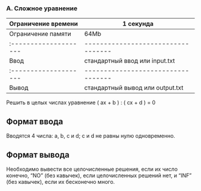 ### A. Сложное уравнение
| Ограничение времени | 1 секунда                        |
|:--------------------|----------------------------------|
| Ограничение памяти 	| 64Mb                             |
|:--------------------|----------------------------------|
| Ввод                | стандартный ввод или input.txt   |
|:--------------------|----------------------------------|
| Вывод 	            | стандартный вывод или output.txt |

Решить в целых числах уравнение ( ax + b ) : ( cx + d ) = 0

## Формат ввода
Вводятся 4 числа: a, b, c и d; c и d не равны нулю одновременно.

## Формат вывода
Необходимо вывести все целочисленные решения, если их число конечно, “NO” (без кавычек), если целочисленных решений нет, и “INF” (без кавычек), если их бесконечно много. 
